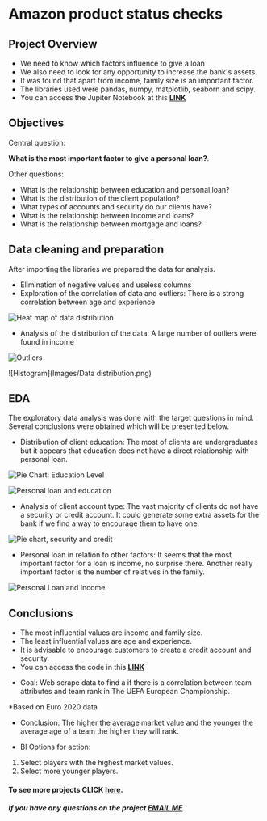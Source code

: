 # Amazon product status checks


## Project Overview
- We need to know which factors influence to give a loan
- We also need to look for any opportunity to increase the bank's assets.
- It was found that apart from income, family size is an important factor.
- The libraries used were pandas, numpy, matplotlib, seaborn and scipy.
- You can access the Jupiter Notebook at this **[LINK](https://github.com/MattithyahuData/P3-Amazon-Webscraping/blob/master/P3%20Code.ipynb)**

## Objectives
Central question:

**What is the most important factor to give a personal loan?**.

Other questions:
* What is the relationship between education and personal loan?
* What is the distribution of the client population?
* What types of accounts and security do our clients have?
* What is the relationship between income and loans?
* What is the relationship between mortgage and loans?

## Data cleaning and preparation
After importing the libraries we prepared the data for analysis.
- Elimination of negative values and useless columns
- Exploration of the correlation of data and outliers: There is a strong correlation between age and experience

![Heat map of data distribution](Images/Correlation_heatmap.png)

- Analysis of the distribution of the data: A large number of outliers were found in income

![Outliers](Images/Boxplot_outliers.png)

![Histogram](Images/Data distribution.png)

## EDA
The exploratory data analysis was done with the target questions in mind. Several conclusions were obtained which will be presented below.

- Distribution of client education: The most of clients are undergraduates but it appears that education does not have a direct relationship with personal loan.

![Pie Chart: Education Level](Images/Pie_chart_Education.png)

![Personal loan and education](Images/Boxplot_personal_loan.png)

- Analysis of client account type: The vast majority of clients do not have a security or credit account. It could generate some extra assets for the bank if we find a way to encourage them to have one.

![Pie chart, security and credit](Images/Pie_chart_Account_type.png)

- Personal loan in relation to other factors: It seems that the most important factor for a loan is income, no surprise there. Another really important factor is the number of relatives in the family.

![Personal Loan and Income](Images/Income_personal_loan.png)

## Conclusions
- The most influential values are income and family size.
- The least influential values are age and experience. 
- It is advisable to encourage customers to create a credit account and security.
- You can access the code in this **[LINK](https://github.com/Roberto121c/Bank_loans_analysis/blob/main/Code/Finance_data_analysis.ipynb)**



* Goal: Web scrape data to find a if there is a correlation between team attributes and team rank in The UEFA European Championship.


*Based on Euro 2020 data


* Conclusion: The higher the average market value and the younger the average age of a team the higher they will rank. 

* BI Options for action:
1. Select players with the highest market values.
2. Select more younger players. 



#### To see more projects CLICK [here](https://mattithyahudata.github.io/devportfolio/).
##### If you have any questions on the project [EMAIL ME](mailto:mattithyahuowolabi@gmail.com) 